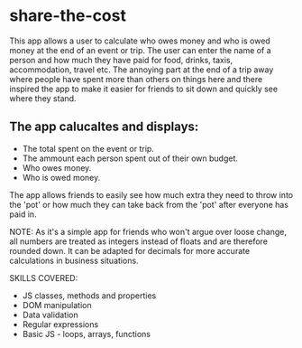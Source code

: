 # share-the-cost
This app allows a user to calculate who owes money and who is owed money at the end of an event or trip.
The user can enter the name of a person and how much they have paid for food, drinks, taxis, accommodation, travel etc.
The annoying part at the end of a trip away where people have spent more than others on things here and there inspired the app to make it easier for friends to sit down and quickly see where they stand.
## The app calucaltes and displays:
- The total spent on the event or trip.
- The ammount each person spent out of their own budget.
- Who owes money.
- Who is owed money.

The app allows friends to easily see how much extra they need to throw into the 'pot' or how much they can take back from the 'pot' after everyone has paid in.

NOTE: As it's a simple app for friends who won't argue over loose change, all numbers are treated as integers instead of floats and are therefore rounded down. It can be adapted for decimals for more accurate calculations in business situations.

SKILLS COVERED:
- JS classes, methods and properties
- DOM manipulation
- Data validation
- Regular expressions
- Basic JS - loops, arrays, functions 
